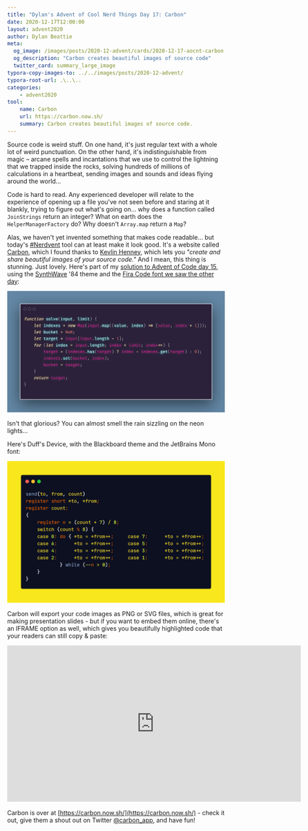 ```yaml
---
title: "Dylan's Advent of Cool Nerd Things Day 17: Carbon"
date: 2020-12-17T12:00:00
layout: advent2020
author: Dylan Beattie
meta:
  og_image: /images/posts/2020-12-advent/cards/2020-12-17-aocnt-carbon.png
  og_description: "Carbon creates beautiful images of source code"
  twitter_card: summary_large_image
typora-copy-images-to: ../../images/posts/2020-12-advent/
typora-root-url: .\..\..
categories:
    - advent2020
tool:
    name: Carbon
    url: https://carbon.now.sh/
    summary: Carbon creates beautiful images of source code.
---
```


Source code is weird stuff. On one hand, it's just regular text with a whole lot of weird punctuation. On the other hand, it's indistinguishable from magic – arcane spells and incantations that we use to control the lightning that we trapped inside the rocks, solving hundreds of millions of calculations in a heartbeat, sending images and sounds and ideas flying around the world...

Code is hard to read. Any experienced developer will relate to the experience of opening up a file you've not seen before and staring at it blankly, trying to figure out what's going on... why does a function called `JoinStrings` return an integer? What on earth does the `HelperManagerFactory` do? Why doesn't `Array.map` return a `Map`?

Alas, we haven't yet invented something that makes code readable... but today's [#Nerdvent](/nerdvent) tool can at least make it look good. It's a website called [Carbon](https://carbon.now.sh/), which I found thanks to [Kevlin Henney](https://twitter.com/KevlinHenney), which lets you *"create and share beautiful images of your source code."* And I mean, this thing is stunning. Just lovely. Here's part of my [solution to Advent of Code day 15](https://dylanbeattie.github.io/advent-of-code-2020/day15/index.html), using the [SynthWave](https://en.wikipedia.org/wiki/Synthwave) '84 theme and the [Fira Code font we saw the other day](https://dylanbeattie.net/advent2020/2020/12/10/aocnt-fira-code.html):

![carbon-advent-of-code-in-js](/images/posts/2020-12-advent/carbon-advent-of-code-in-js.png)

Isn't that glorious? You can almost smell the rain sizzling on the neon lights...

Here's Duff's Device, with the Blackboard theme and the JetBrains Mono font:

![carbon-duffs-device](/images/posts/2020-12-advent/carbon-duffs-device.png)

Carbon will export your code images as PNG or SVG files, which is great for making presentation slides - but if you want to embed them online, there's an IFRAME option as well, which gives you beautifully highlighted code that your readers can still copy & paste:

<iframe   src="https://carbon.now.sh/embed/fzhYhqgR9mwHIuzRYHS7"   style="width: 680px; height: 362px; border:0; transform: scale(1); overflow:hidden;"   sandbox="allow-scripts allow-same-origin"> </iframe>

Carbon is over at [https://carbon.now.sh/](https://carbon.now.sh/) - check it out, give them a shout out on Twitter [@carbon_app](https://twitter.com/carbon_app), and have fun!
